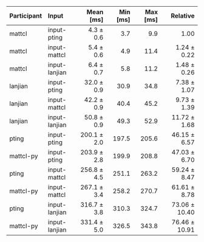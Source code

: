 | Participant | Input | Mean [ms] | Min [ms] | Max [ms] | Relative |
|:---|:---|---:|---:|---:|---:|
| mattcl | input-pting | 4.3 ± 0.6 | 3.7 | 9.9 | 1.00 |
| mattcl | input-mattcl | 5.4 ± 0.6 | 4.9 | 11.4 | 1.24 ± 0.22 |
| mattcl | input-lanjian | 6.4 ± 0.7 | 5.8 | 11.2 | 1.48 ± 0.26 |
| lanjian | input-pting | 32.0 ± 0.9 | 30.9 | 34.8 | 7.38 ± 1.07 |
| lanjian | input-mattcl | 42.2 ± 0.9 | 40.4 | 45.2 | 9.73 ± 1.39 |
| lanjian | input-lanjian | 50.8 ± 0.9 | 49.3 | 52.9 | 11.72 ± 1.68 |
| pting | input-pting | 200.1 ± 2.0 | 197.5 | 205.6 | 46.15 ± 6.57 |
| mattcl-py | input-pting | 203.9 ± 2.8 | 199.9 | 208.8 | 47.03 ± 6.70 |
| pting | input-mattcl | 256.8 ± 4.5 | 251.1 | 263.2 | 59.24 ± 8.47 |
| mattcl-py | input-mattcl | 267.1 ± 3.4 | 258.2 | 270.7 | 61.61 ± 8.78 |
| pting | input-lanjian | 316.7 ± 3.8 | 310.3 | 324.7 | 73.06 ± 10.40 |
| mattcl-py | input-lanjian | 331.4 ± 5.0 | 326.5 | 343.8 | 76.46 ± 10.91 |
